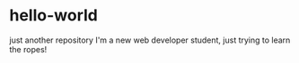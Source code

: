 # hello-world
just another repository
I'm a new web developer student, just trying to learn the ropes!
